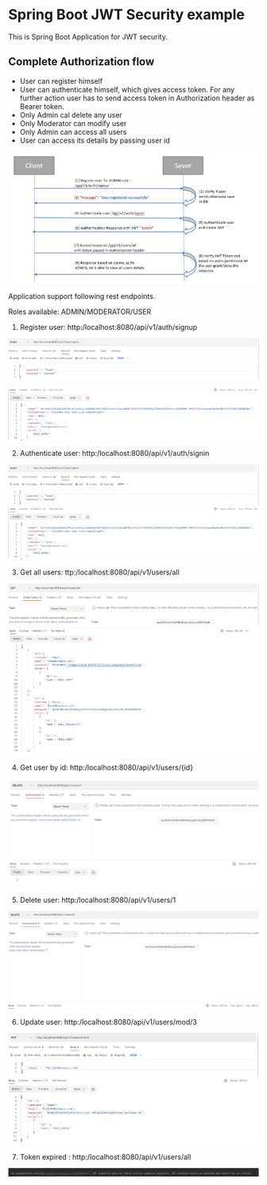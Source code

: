 # Spring Boot JWT Security example

This is Spring Boot Application for JWT security. 

## Complete Authorization flow ##

- User can register himself
- User can authenticate himself, which gives access token. For any further action user has to send access token in Authorization header as Bearer token.
- Only Admin cal delete any user
- Only Moderator can modify user
- Only Admin can access all users
- User can access its details by passing user id

![accesstokenflow](/springboot-jwt-example/assets/fig9-accesstokenflow.png)

Application support following rest endpoints.

Roles available: ADMIN/MODERATOR/USER

1. Register user: http:/localhost:8080/api/v1/auth/signup

![signup](/springboot-jwt-example/assets/fig1-signup.png)

![signuperesponse](/springboot-jwt-example/assets/fig1-signupresponse.png)

2. Authenticate user: http:/localhost:8080/api/v1/auth/signin

![authenticate](/springboot-jwt-example/assets/fig2-authenticate.png)
![authenticate](/springboot-jwt-example/assets/fig2-authenticateresponse.png)

3. Get all users: ttp:/localhost:8080/api/v1/users/all

![allusers](/springboot-jwt-example/assets/fig3-allusers.png)
![allusers](/springboot-jwt-example/assets/fig3-allusersresp.png)

4. Get user by id: http:/localhost:8080/api/v1/users/{id}

![accessuser](/springboot-jwt-example/assets/fig4-accessuser.png)

5. Delete user: http:/localhost:8080/api/v1/users/1

![deleteuser](/springboot-jwt-example/assets/fig12-deleteuser.png)

6. Update user: http:/localhost:8080/api/v1/users/mod/3

![updateuser](/springboot-jwt-example/assets/fig11-updateuser.png)
![updateuser](/springboot-jwt-example/assets/fig11-updateuserresp.png)
 
7. Token expired : http:/localhost:8080/api/v1/users/all

![tokenexpired](/springboot-jwt-example/assets/fig6-tokenexpired.png)
